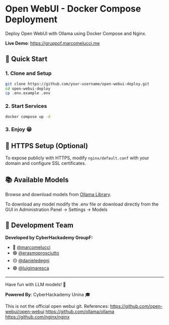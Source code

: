 # Open WebUI - Docker Compose Deployment

Deploy Open WebUI with Ollama using Docker Compose and Nginx.

**Live Demo**: https://gruppof.marcomelucci.me

## 🚀 Quick Start

### 1. Clone and Setup

```bash
git clone https://github.com/your-username/open-webui-deploy.git
cd open-webui-deploy
cp .env.example .env
```

### 2. Start Services

```bash
docker compose up -d
```

### 3. Enjoy 😁


## 🔧 HTTPS Setup (Optional)

To expose publicly with HTTPS, modify `nginx/default.conf` with your domain and configure SSL certificates.

## 📚 Available Models

Browse and download models from [Ollama Library](https://ollama.ai/library).

To download any model modify the .env file or download directly from the GUI in Administration Panel -> Settings -> Models

## 👥 Development Team

**Developed by CyberHackademy GroupF:**

- 🔵 [@marcomelucci](https://github.com/marcomelucci)
- 🟢 [@erasmoprosciutto](https://github.com/erasmoprosciutto)
- 🟡 [@danieledegni](https://github.com/danieledegni)
- 🟣 [@luigimaresca](https://github.com/luigimaresca)

---

Have fun with LLM models! 🚀

**Powered By**: CyberHackademy Unina 🎓

This is not the official open webui git.
References: 
https://github.com/open-webui/open-webui
https://github.com/ollama/ollama
https://github.com/nginx/nginx
